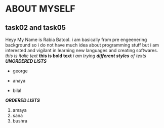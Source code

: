 # ABOUT MYSELF
## task02 and task05
Heyy My Name is Rabia Batool. 
i am basically from pre engeenering background so i do not have much idea about programming stuff but i am interested and vigilant in learning new languages and creating softwares.
*this is italic text*
**this is bold text**
*i am trying **different styles** of texts*
***UNORDERED LISTS***
 - george
 + anaya
 * bilal

***ORDERED LISTS***
1. amaya
2. sana
3. bushra
